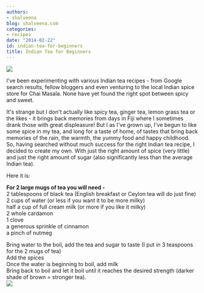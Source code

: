 ```yaml
---
authors:
- shalveena
blog: shalveena.com
categories:
- recipes
date: "2014-02-22"
id: indian-tea-for-beginners
title: Indian Tea for Beginners
---
```


![](https://shalveena.files.wordpress.com/2014/02/4218e-photo1.jpg)

  

  

I've been experimenting with various Indian tea recipes - from Google search results, fellow bloggers and even venturing to the local Indian spice store for Chai Masala. None have yet found the right spot between spicy and sweet.  
  
It's strange but I don't actually like spicy tea, ginger tea, lemon grass tea or the likes - it brings back memories from days in Fiji where I sometimes drank those with great displeasure! But I as I've grown up, I've begun to like some spice in my tea, and long for a taste of home, of tastes that bring back memories of the rain, the warmth, the yummy food and happy childhood. So, having searched without much success for the right Indian tea recipe, I decided to create my own. With just the right amount of spice (very little) and just the right amount of sugar (also significantly less than the average Indian tea).  
  
Here it is:  
  
**For 2 large mugs of tea you will need -**   
2 tablespoons of black tea (English breakfast or Ceylon tea will do just fine)  
2 cups of water (or less if you want it to be more milky)  
half a cup of full cream milk (or more if you like it milky)  
2 whole cardamon  
1 clove  
a generous sprinkle of cinnamon  
a pinch of nutmeg  
  
Bring water to the boil, add the tea and sugar to taste (I put in 3 teaspoons for the 2 mugs of tea)  
Add the spices  
Once the water is beginning to boil, add milk  
Bring back to boil and let it boil until it reaches the desired strength (darker shade of brown = stronger tea).  
![](https://shalveena.files.wordpress.com/2014/02/f7201-photo2.jpg)
